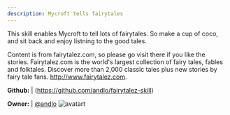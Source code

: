 ```yaml
---
description: Mycroft tells fairytales
---
```

This skill enables Mycroft to tell lots of fairytales. So make a cup of coco, and sit back and enjoy listning to the good tales.

Content is from fairytalez.com, so please go visit there if you like the stories.
Fairytalez.com is the world's largest collection of fairy tales, fables and folktales. Discover more than 2,000 classic tales plus new stories by fairy tale fans.
http://www.fairytalez.com.

**Github:** | (https://github.com/andlo/fairytalez-skill)

**Owner:** | [@andlo](https://github.com/andlo) ![avatart](https://avatars2.githubusercontent.com/u/3314671?v=4)

